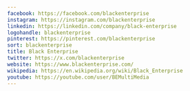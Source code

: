 ```yaml
---
facebook: https://facebook.com/blackenterprise
instagram: https://instagram.com/blackenterprise
linkedin: https://linkedin.com/company/black-enterprise
logohandle: blackenterprise
pinterest: https://pinterest.com/blackenterprise
sort: blackenterprise
title: Black Enterprise
twitter: https://x.com/blackenterprise
website: https://www.blackenterprise.com/
wikipedia: https://en.wikipedia.org/wiki/Black_Enterprise
youtube: https://youtube.com/user/BEMultiMedia
---
```

